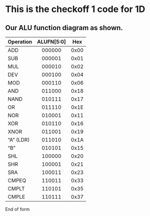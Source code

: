 This is the checkoff 1 code for 1D
=======

Our ALU function diagram as shown.
------

| Operation | ALUFN[5:0] | Hex |
| ---------- | :-----------:  | :-----------: |
ADD	| 000000 | 0x00
SUB | 000001 | 0x01
MUL	| 000010 | 0x02
DEV	| 000100 | 0x04
MOD	| 000110 | 0x06
AND | 011000 | 0x18
NAND | 010111	| 0x17
OR | 011110 | 0x1E
NOR	| 010001 | 0x11
XOR	| 010110 | 0x16
XNOR | 011001	| 0x19
“A” (LDR)	| 011010 | 0x1A
“B”	| 010101 | 0x15
SHL	| 100000 | 0x20
SHR	| 100001 | 0x21
SRA	| 100011 | 0x23
CMPEQ	| 110011 | 0x33
CMPLT	| 110101 | 0x35
CMPLE	| 110111 | 0x37

End of form
